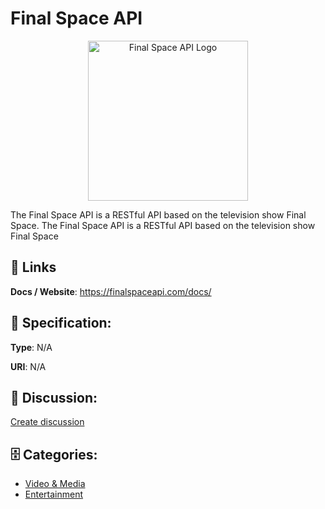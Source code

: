 # Final Space API
<p align="center">
    <img width="256" src="https://raw.githubusercontent.com/apis-list/apis-list/main/apis/final-space-api/logo_256x256.png" alt="Final Space API Logo"/>
</p>

The Final Space API is a RESTful API based on the television show Final Space.  The Final Space API is a RESTful API based on the television show Final Space

##  🔗 Links
**Docs / Website**: https://finalspaceapi.com/docs/

## 🧬 Specification:
**Type**: N/A

**URI**: N/A

## 💬 Discussion:
[Create discussion](https://github.com/apis-list/apis-list/discussions/new)

## 🗄️ Categories:
- [Video & Media](https://github.com/apis-list/apis-list#video--media)
- [Entertainment](https://github.com/apis-list/apis-list#entertainment)



